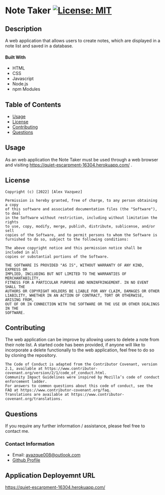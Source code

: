 
# Note Taker [![License: MIT](https://img.shields.io/badge/License-MIT-yellow.svg)](https://opensource.org/licenses/MIT)

## Description

A web application that allows users to create notes, which are displayed in a note list and saved in a database.

#### Built With
* HTML
* CSS
* Javascript
* Node.js
* npm Modules

## Table of Contents

* [Usage](#usage)
* [License](#license)
* [Contributing](#contributing)
* [Questions](#questions)
 
## Usage

 As an web application the Note Taker must be used through a web browser and visiting https://quiet-escarpment-16304.herokuapp.com/ .

## License

    Copyright (c) [2022] [Alex Vazquez]

    Permission is hereby granted, free of charge, to any person obtaining a copy
    of this software and associated documentation files (the "Software"), to deal
    in the Software without restriction, including without limitation the rights
    to use, copy, modify, merge, publish, distribute, sublicense, and/or sell
    copies of the Software, and to permit persons to whom the Software is
    furnished to do so, subject to the following conditions:

    The above copyright notice and this permission notice shall be included in all
    copies or substantial portions of the Software.

    THE SOFTWARE IS PROVIDED "AS IS", WITHOUT WARRANTY OF ANY KIND, EXPRESS OR
    IMPLIED, INCLUDING BUT NOT LIMITED TO THE WARRANTIES OF MERCHANTABILITY,
    FITNESS FOR A PARTICULAR PURPOSE AND NONINFRINGEMENT. IN NO EVENT SHALL THE
    AUTHORS OR COPYRIGHT HOLDERS BE LIABLE FOR ANY CLAIM, DAMAGES OR OTHER
    LIABILITY, WHETHER IN AN ACTION OF CONTRACT, TORT OR OTHERWISE, ARISING FROM,
    OUT OF OR IN CONNECTION WITH THE SOFTWARE OR THE USE OR OTHER DEALINGS IN THE
    SOFTWARE.
    

## Contributing

The web application can be improve by allowing users to delete a note from their note list. 
A started code has been provided, if anyone will like to incorporate a delete functionally to the web application,
feel free to do so by cloning the repository.

    The Code of Conduct is adapted from the Contributor Covenant, version 2.1, available at https://www.contributor-covenant.org/version/2/1/code_of_conduct.html.
    Community Impact Guidelines were inspired by Mozilla’s code of conduct enforcement ladder.
    For answers to common questions about this code of conduct, see the FAQ at https://www.contributor-covenant.org/faq. 
    Translations are available at https://www.contributor-covenant.org/translations.    
    

## Questions

If you require any further information / assistance, please feel free to contact me.

### Contact Information

* Email: avazque008@outlook.com
* [Github Profile](https://github.com/avazque008")

## Application Deployemnt URL

https://quiet-escarpment-16304.herokuapp.com/
